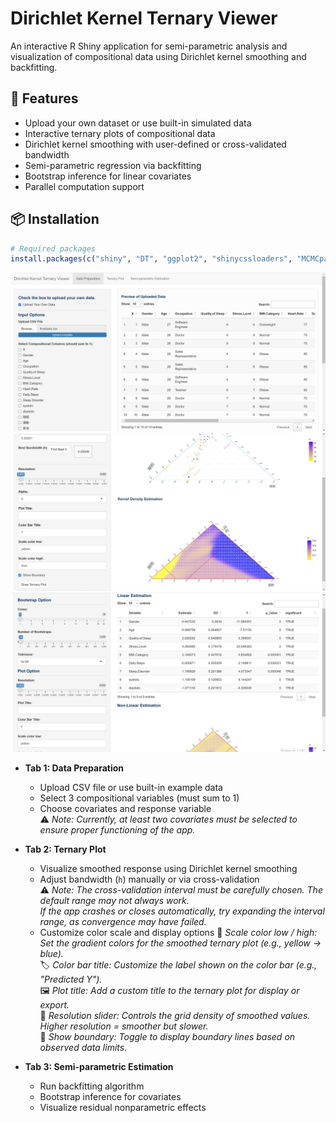 # Dirichlet Kernel Ternary Viewer

An interactive R Shiny application for semi-parametric analysis and visualization of compositional data using Dirichlet kernel smoothing and backfitting.

## 🧠 Features

- Upload your own dataset or use built-in simulated data
- Interactive ternary plots of compositional data
- Dirichlet kernel smoothing with user-defined or cross-validated bandwidth
- Semi-parametric regression via backfitting
- Bootstrap inference for linear covariates
- Parallel computation support

## 📦 Installation

```r
# Required packages
install.packages(c("shiny", "DT", "ggplot2", "shinycssloaders", "MCMCpack", "foreach", "doParallel"))
```
![screenshot](1.png) 
![screenshot](2.png) 
![screenshot](3.jpg) 

- **Tab 1: Data Preparation**
  - Upload CSV file or use built-in example data
  - Select 3 compositional variables (must sum to 1)
  - Choose covariates and response variable  
    ⚠️ *Note: Currently, at least two covariates must be selected to ensure proper functioning of the app.*

- **Tab 2: Ternary Plot**
  - Visualize smoothed response using Dirichlet kernel smoothing
  - Adjust bandwidth (`h`) manually or via cross-validation  
    ⚠️ *Note: The cross-validation interval must be carefully chosen. The default range may not always work.*  
    *If the app crashes or closes automatically, try expanding the interval range, as convergence may have failed.*
  - Customize color scale and display options
    🎨 *Scale color low / high: Set the gradient colors for the smoothed ternary plot (e.g., yellow → blue).*  
    🏷 *Color bar title: Customize the label shown on the color bar (e.g., "Predicted Y").*  
    🖼 *Plot title: Add a custom title to the ternary plot for display or export.*  
    🧱 *Resolution slider: Controls the grid density of smoothed values. Higher resolution = smoother but slower.*  
    🔲 *Show boundary: Toggle to display boundary lines based on observed data limits.*  


- **Tab 3: Semi-parametric Estimation**
  - Run backfitting algorithm
  - Bootstrap inference for covariates
  - Visualize residual nonparametric effects


